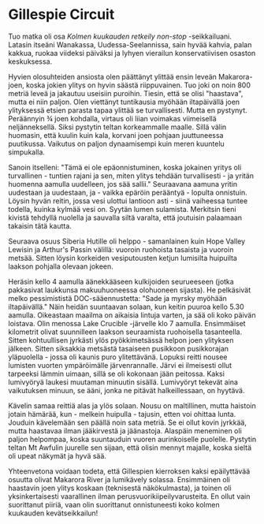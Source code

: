 # Gillespie Circuit

Tuo matka oli osa *Kolmen kuukauden retkeily non-stop* -seikkailuani. Latasin itseäni Wanakassa, Uudessa-Seelannissa, sain hyvää kahvia, palan kakkua, ruokaa viideksi päiväksi ja lyhyen vierailun konservatiivisen osaston keskuksessa.

Hyvien olosuhteiden ansiosta olen päättänyt ylittää ensin leveän Makarora-joen, koska jokien ylitys on hyvin säästä riippuvainen. Tuo joki on noin 800 metriä leveä ja jakautuu useisiin puroihin. Tiesin, että se olisi "haastava", mutta ei niin paljon. Olen viettänyt tuntikausia myöhään iltapäivällä joen ylityksessä etsien parasta tapaa ylittää se turvallisesti. Mutta en pystynyt. Peräännyin ¾ joen kohdalla, virtaus oli liian voimakas viimeisellä neljänneksellä. Siksi pystytin teltan korkeammalle maalle. Sillä välin huomasin, että kuulin kuin kala, korvani joen pohjaan juuttuneessa puutikussa. Vaikutus on paljon dynaamisempi kuin meren kuuntelu simpukalla.

Sanoin itselleni: "Tämä ei ole epäonnistuminen, koska jokainen yritys oli turvallinen - tuntien rajani ja sen, miten ylitys tehdään turvallisesti - ja yritän huomenna aamulla uudelleen, jos sää sallii." Seuraavana aamuna yritin uudestaan ja uudestaan, ja - vaikka epäröin perääntyä - lopulta onnistuin. Löysin hyvän reitin, jossa vesi ulottui lantioon asti - siinä vaiheessa tuntee todella, kuinka kylmää vesi on. Syytän lumen sulamista. Merkitsin tieni kivistä tehdyllä nuolella ja sauvalla siltä varalta, että joutuisin palaamaan takaisin tätä kautta.

Seuraava osuus Siberia Hutille oli helppo - samanlainen kuin Hope Valley Lewisin ja Arthur's Passin välillä: vuoroin ruohoista tasaista ja vuoroin metsää. Sitten löysin korkeiden vesiputousten ketjun lumisilta huipuilta laakson pohjalla olevaan jokeen.

Heräsin kello 4 aamulla äänekkääseen kulkijoiden seurueeseen (jotka pakkasivat laukkunsa makuuhuoneessa olohuoneen sijasta). He pelkäsivät melko pessimististä DOC-sääennustetta: "Sade ja myrsky myöhään iltapäivällä." Näin heidän suuntaavan solaan, kun keitin puuroa kello 5.30 aamulla. Oikeastaan maailma on aikaisia lintuja varten, ja sää oli koko päivän loistava. Olin menossa Lake Crucible -järvelle klo 7 aamulla. Ensimmäiset kilometrit olivat suunnilleen laakson seuraamista ruohoisella tasanteella. Sitten kohtuullisen jyrkästi ylös pyökkimetsässä helpon joen ylityksen jälkeen. Sitten siksakkia metsästä tasaiseen pusikkoon pusikkorajan yläpuolella - jossa oli kaunis puro ylitettävänä. Lopuksi reitti nousee lumisten vuorten ympäröimälle järvenrannalle. Järvi ei ilmeisesti ollut tarpeeksi lämmin uimaan, sillä se oli kokonaan jään peitossa. Kaksi lumivyöryä laukesi muutaman minuutin sisällä. Lumivyöryt tekevät aina vaikutuksen minuun, se ääni, jonka ne pitävät halkeillessaan, on hyytävä.

Kävelin samaa reittiä alas ja ylös solaan. Nousu on maltillinen, mutta haistoin jotain hämärää, kun - melkein huipulla - tajusin, etten voi ohittaa lunta. Jouduin kävelemään sen päällä noin sata metriä. Se ei ollut kovin jyrkkää, mutta haastavaa ilman jääkirvestä ja jäänastoja. Alaspäin meneminen oli paljon helpompaa, koska suuntauduin vuoren aurinkoiselle puolelle. Pystytin teltan Mt Awfulin juurelle sen sijaan, että olisin mennyt majalle, koska sieltä oli upeat näkymät ja hyvä sää.

Yhteenvetona voidaan todeta, että Gillespien kierroksen kaksi epäilyttävää osuutta olivat Makarora River ja lumikävely solassa. Ensimmäinen oli haastavin joen ylitys koskaan (teknisestä näkökulmasta), ja toinen oli yksinkertaisesti vaarallinen ilman perusvuorikiipeilyvarusteita. En ollut vain suorittanut piiriä, vaan olin suorittanut onnistuneesti koko kolmen kuukauden kevätseikkailun!
